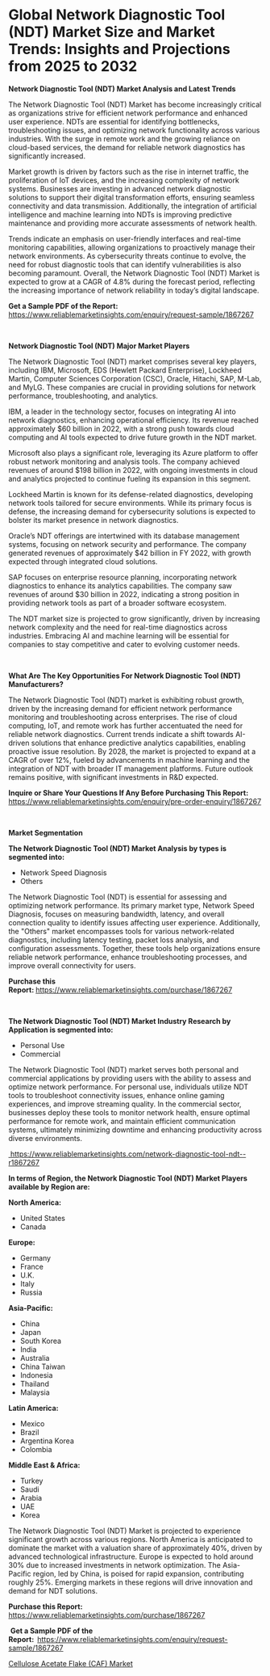 <p><h1>Global Network Diagnostic Tool (NDT) Market Size and Market Trends: Insights and Projections from 2025 to 2032</h1></p><p><strong>Network Diagnostic Tool (NDT) Market Analysis and Latest Trends</strong></p>
<p><p>The Network Diagnostic Tool (NDT) Market has become increasingly critical as organizations strive for efficient network performance and enhanced user experience. NDTs are essential for identifying bottlenecks, troubleshooting issues, and optimizing network functionality across various industries. With the surge in remote work and the growing reliance on cloud-based services, the demand for reliable network diagnostics has significantly increased. </p><p>Market growth is driven by factors such as the rise in internet traffic, the proliferation of IoT devices, and the increasing complexity of network systems. Businesses are investing in advanced network diagnostic solutions to support their digital transformation efforts, ensuring seamless connectivity and data transmission. Additionally, the integration of artificial intelligence and machine learning into NDTs is improving predictive maintenance and providing more accurate assessments of network health.</p><p>Trends indicate an emphasis on user-friendly interfaces and real-time monitoring capabilities, allowing organizations to proactively manage their network environments. As cybersecurity threats continue to evolve, the need for robust diagnostic tools that can identify vulnerabilities is also becoming paramount. Overall, the Network Diagnostic Tool (NDT) Market is expected to grow at a CAGR of 4.8% during the forecast period, reflecting the increasing importance of network reliability in today’s digital landscape.</p></p>
<p><strong>Get a Sample PDF of the Report:&nbsp;</strong> <a href="https://www.reliablemarketinsights.com/enquiry/request-sample/1867267?utm_campaign=2181&utm_medium=2&utm_source=Github&utm_content=ia&utm_term=27032025&utm_id=network-diagnostic-tool-ndt">https://www.reliablemarketinsights.com/enquiry/request-sample/1867267</a></p>
<p>&nbsp;</p>
<p><strong>Network Diagnostic Tool (NDT) Major Market Players</strong></p>
<p><p>The Network Diagnostic Tool (NDT) market comprises several key players, including IBM, Microsoft, EDS (Hewlett Packard Enterprise), Lockheed Martin, Computer Sciences Corporation (CSC), Oracle, Hitachi, SAP, M-Lab, and MyLG. These companies are crucial in providing solutions for network performance, troubleshooting, and analytics.</p><p>IBM, a leader in the technology sector, focuses on integrating AI into network diagnostics, enhancing operational efficiency. Its revenue reached approximately $60 billion in 2022, with a strong push towards cloud computing and AI tools expected to drive future growth in the NDT market.</p><p>Microsoft also plays a significant role, leveraging its Azure platform to offer robust network monitoring and analysis tools. The company achieved revenues of around $198 billion in 2022, with ongoing investments in cloud and analytics projected to continue fueling its expansion in this segment.</p><p>Lockheed Martin is known for its defense-related diagnostics, developing network tools tailored for secure environments. While its primary focus is defense, the increasing demand for cybersecurity solutions is expected to bolster its market presence in network diagnostics.</p><p>Oracle’s NDT offerings are intertwined with its database management systems, focusing on network security and performance. The company generated revenues of approximately $42 billion in FY 2022, with growth expected through integrated cloud solutions.</p><p>SAP focuses on enterprise resource planning, incorporating network diagnostics to enhance its analytics capabilities. The company saw revenues of around $30 billion in 2022, indicating a strong position in providing network tools as part of a broader software ecosystem.</p><p>The NDT market size is projected to grow significantly, driven by increasing network complexity and the need for real-time diagnostics across industries. Embracing AI and machine learning will be essential for companies to stay competitive and cater to evolving customer needs.</p></p>
<p>&nbsp;</p>
<p><strong>What Are The Key Opportunities For Network Diagnostic Tool (NDT) Manufacturers?</strong></p>
<p><p>The Network Diagnostic Tool (NDT) market is exhibiting robust growth, driven by the increasing demand for efficient network performance monitoring and troubleshooting across enterprises. The rise of cloud computing, IoT, and remote work has further accentuated the need for reliable network diagnostics. Current trends indicate a shift towards AI-driven solutions that enhance predictive analytics capabilities, enabling proactive issue resolution. By 2028, the market is projected to expand at a CAGR of over 12%, fueled by advancements in machine learning and the integration of NDT with broader IT management platforms. Future outlook remains positive, with significant investments in R&D expected.</p></p>
<p><strong>Inquire or Share Your Questions If Any Before Purchasing This Report:</strong> <a href="https://www.reliablemarketinsights.com/enquiry/pre-order-enquiry/1867267?utm_campaign=2181&utm_medium=2&utm_source=Github&utm_content=ia&utm_term=27032025&utm_id=network-diagnostic-tool-ndt">https://www.reliablemarketinsights.com/enquiry/pre-order-enquiry/1867267</a></p>
<p>&nbsp;</p>
<p><strong>Market Segmentation</strong></p>
<p><strong>The Network Diagnostic Tool (NDT) Market Analysis by types is segmented into:</strong></p>
<p><ul><li>Network Speed Diagnosis</li><li>Others</li></ul></p>
<p><p>The Network Diagnostic Tool (NDT) is essential for assessing and optimizing network performance. Its primary market type, Network Speed Diagnosis, focuses on measuring bandwidth, latency, and overall connection quality to identify issues affecting user experience. Additionally, the "Others" market encompasses tools for various network-related diagnostics, including latency testing, packet loss analysis, and configuration assessments. Together, these tools help organizations ensure reliable network performance, enhance troubleshooting processes, and improve overall connectivity for users.</p></p>
<p><strong>Purchase this Report:&nbsp;</strong><a href="https://www.reliablemarketinsights.com/purchase/1867267?utm_campaign=2181&utm_medium=2&utm_source=Github&utm_content=ia&utm_term=27032025&utm_id=network-diagnostic-tool-ndt">https://www.reliablemarketinsights.com/purchase/1867267</a></p>
<p>&nbsp;</p>
<p><strong>The Network Diagnostic Tool (NDT) Market Industry Research by Application is segmented into:</strong></p>
<p><ul><li>Personal Use</li><li>Commercial</li></ul></p>
<p><p>The Network Diagnostic Tool (NDT) market serves both personal and commercial applications by providing users with the ability to assess and optimize network performance. For personal use, individuals utilize NDT tools to troubleshoot connectivity issues, enhance online gaming experiences, and improve streaming quality. In the commercial sector, businesses deploy these tools to monitor network health, ensure optimal performance for remote work, and maintain efficient communication systems, ultimately minimizing downtime and enhancing productivity across diverse environments.</p></p>
<p><a href="https://www.reliablemarketinsights.com/network-diagnostic-tool-ndt--r1867267?utm_campaign=2181&utm_medium=2&utm_source=Github&utm_content=ia&utm_term=27032025&utm_id=network-diagnostic-tool-ndt">&nbsp;https://www.reliablemarketinsights.com/network-diagnostic-tool-ndt--r1867267</a></p>
<p><strong>In terms of Region, the Network Diagnostic Tool (NDT) Market Players available by Region are:</strong></p>
<p>
    <p> <strong> North America: </strong>
        <ul>
            <li>United States</li>
            <li>Canada</li>
        </ul>
        </p> 
    <p> <strong> Europe: </strong>
        <ul>
            <li>Germany</li>
            <li>France</li>
            <li>U.K.</li>
            <li>Italy</li>
            <li>Russia</li>
        </ul>
        </p> 
    <p> <strong> Asia-Pacific: </strong>
        <ul>
            <li>China</li>
            <li>Japan</li>
            <li>South Korea</li>
            <li>India</li>
            <li>Australia</li>
            <li>China Taiwan</li>
            <li>Indonesia</li>
            <li>Thailand</li>
            <li>Malaysia</li>
        </ul>
        </p> 
    <p> <strong> Latin America: </strong>
        <ul>
            <li>Mexico</li>
            <li>Brazil</li>
            <li>Argentina Korea</li>
            <li>Colombia</li>
        </ul>
        </p> 
    <p> <strong> Middle East & Africa: </strong>
        <ul>
            <li>Turkey</li>
            <li>Saudi</li>
            <li>Arabia</li>
            <li>UAE</li>
            <li>Korea</li>
        </ul>
    </p>
    </p>
<p><p>The Network Diagnostic Tool (NDT) Market is projected to experience significant growth across various regions. North America is anticipated to dominate the market with a valuation share of approximately 40%, driven by advanced technological infrastructure. Europe is expected to hold around 30% due to increased investments in network optimization. The Asia-Pacific region, led by China, is poised for rapid expansion, contributing roughly 25%. Emerging markets in these regions will drive innovation and demand for NDT solutions.</p></p>
<p><strong>Purchase this Report: </strong><a href="https://www.reliablemarketinsights.com/purchase/1867267?utm_campaign=2181&utm_medium=2&utm_source=Github&utm_content=ia&utm_term=27032025&utm_id=network-diagnostic-tool-ndt">https://www.reliablemarketinsights.com/purchase/1867267</a></p>
<p>&nbsp;<strong>Get a Sample PDF of the Report:&nbsp;&nbsp;</strong><a href="https://www.reliablemarketinsights.com/enquiry/request-sample/1867267?utm_campaign=2181&utm_medium=2&utm_source=Github&utm_content=ia&utm_term=27032025&utm_id=network-diagnostic-tool-ndt">https://www.reliablemarketinsights.com/enquiry/request-sample/1867267</a></p>
<p><strong></strong></p>
<p><p><a href="https://github.com/koskasislo39/Market-Research-Report-List-1/blob/main/cellulose-acetate-flake-caf-market.md?utm_campaign=2181&utm_medium=2&utm_source=Github&utm_content=ia&utm_term=27032025&utm_id=network-diagnostic-tool-ndt">Cellulose Acetate Flake (CAF) Market</a></p></p>